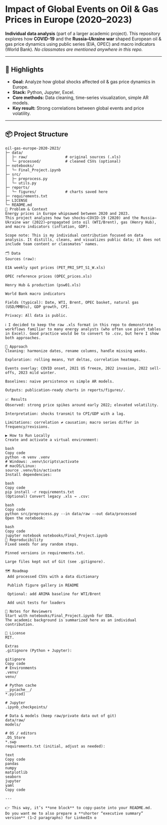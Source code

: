 # Impact of Global Events on Oil & Gas Prices in Europe (2020–2023)

**Individual data analysis** (part of a larger academic project). This repository explores how **COVID-19** and the **Russia–Ukraine war** shaped European oil & gas price dynamics using public series (EIA, OPEC) and macro indicators (World Bank). _No classmates are mentioned anywhere in this repo._

---

## 🚀 Highlights
- **Goal:** Analyze how global shocks affected oil & gas price dynamics in Europe.  
- **Stack:** Python, Jupyter, Excel.  
- **Core methods:** Data cleaning, time-series visualization, simple AR models.  
- **Key result:** Strong correlations between global events and price volatility.

---

## 📦 Project Structure
```text
oil-gas-europe-2020-2023/
├─ data/
│  ├─ raw/                 # original sources (.xls)
│  └─ processed/           # cleaned CSVs (optional)
├─ notebooks/
│  └─ Final_Project.ipynb
├─ src/
│  ├─ preprocess.py
│  └─ utils.py
├─ reports/
│  └─ figures/             # charts saved here
├─ requirements.txt
├─ LICENSE
└─ README.md
🧠 Problem & Context
Energy prices in Europe whipsawed between 2020 and 2023.
This project analyzes how two shocks—COVID-19 (2020) and the Russia–Ukraine war (2022)—propagated into oil (WTI/Brent), gas (Henry Hub), and macro indicators (inflation, GDP).

Scope note: This is my individual contribution focused on data analysis. It distills, cleans, and visualizes public data; it does not include team content or classmates’ names.

🗂️ Data
Sources (raw):

EIA weekly spot prices (PET_PRI_SPT_S1_W.xls)

OPEC reference prices (OPEC_prices.xls)

Henry Hub & production (psw01.xls)

World Bank macro indicators

Fields (typical): Date, WTI, Brent, OPEC basket, natural gas (USD/MMBtu), GDP growth, CPI.

Privacy: All data is public.

ℹ️ I decided to keep the raw .xls format in this repo to demonstrate workflows familiar to many energy analysts (who often use pivot tables in Excel). Good practice would be to convert to .csv, but here I show both approaches.

🔧 Approach
Cleaning: harmonize dates, rename columns, handle missing weeks.

Exploration: rolling means, YoY deltas, correlation heatmaps.

Events overlay: COVID onset, 2021 US freeze, 2022 invasion, 2022 sell-offs, 2023 mild winter.

Baselines: naive persistence vs simple AR models.

Outputs: publication-ready charts in reports/figures/.

📈 Results
Observed: strong price spikes around early 2022; elevated volatility.

Interpretation: shocks transmit to CPI/GDP with a lag.

Limitations: correlation ≠ causation; macro series differ in frequency/revisions.

▶️ How to Run Locally
Create and activate a virtual environment:

bash
Copy code
python -m venv .venv
# Windows: .venv\Scripts\activate
# macOS/Linux:
source .venv/bin/activate
Install dependencies:

bash
Copy code
pip install -r requirements.txt
(Optional) Convert legacy .xls → .csv:

bash
Copy code
python src/preprocess.py --in data/raw --out data/processed
Open the notebook:

bash
Copy code
jupyter notebook notebooks/Final_Project.ipynb
🔁 Reproducibility
Fixed seeds for any random steps.

Pinned versions in requirements.txt.

Large files kept out of Git (see .gitignore).

🗺️ Roadmap
 Add processed CSVs with a data dictionary

 Publish figure gallery in README

 Optional: add ARIMA baseline for WTI/Brent

 Add unit tests for loaders

📝 Notes for Reviewers
Start with notebooks/Final_Project.ipynb for EDA.
The academic background is summarized here as an individual contribution.

📃 License
MIT.

Extras
.gitignore (Python + Jupyter):

gitignore
Copy code
# Environments
.venv/
venv/

# Python cache
__pycache__/
*.py[cod]

# Jupyter
.ipynb_checkpoints/

# Data & models (keep raw/private data out of git)
data/raw/
models/

# OS / editors
.DS_Store
*.swp
requirements.txt (initial, adjust as needed):

text
Copy code
pandas
numpy
matplotlib
seaborn
jupyter
yaml
Copy code

---

👉 This way, it’s **one block** to copy-paste into your README.md.  
Do you want me to also prepare a **shorter “executive summary” version** (1–2 paragraphs) for LinkedIn o
